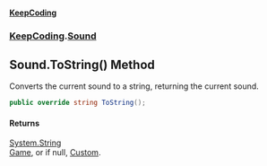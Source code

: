 #### [KeepCoding](index.md 'index')
### [KeepCoding](KeepCoding.md 'KeepCoding').[Sound](Sound.md 'KeepCoding.Sound')
## Sound.ToString() Method
Converts the current sound to a string, returning the current sound.  
```csharp
public override string ToString();
```
#### Returns
[System.String](https://docs.microsoft.com/en-us/dotnet/api/System.String 'System.String')  
[Game](Sound_Game.md 'KeepCoding.Sound.Game'), or if null, [Custom](Sound_Custom.md 'KeepCoding.Sound.Custom').
